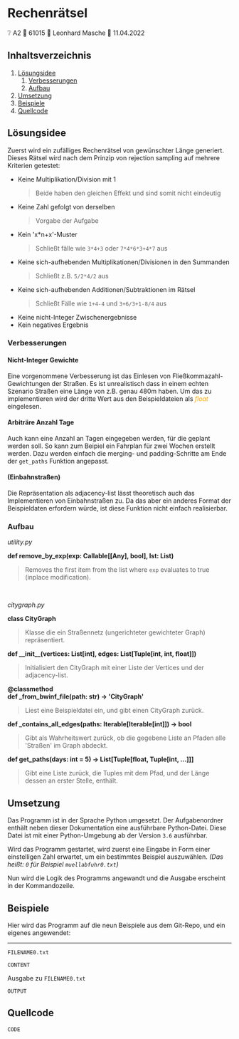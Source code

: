 # Rechenrätsel

❔ A2 👤 61015 🧑 Leonhard Masche 📆 11.04.2022

## Inhaltsverzeichnis

1. [Lösungsidee](#lösungsidee)
    1. [Verbesserungen](#verbesserungen)
    2. [Aufbau](#aufbau)
2. [Umsetzung](#umsetzung)
3. [Beispiele](#beispiele)
4. [Quellcode](#quellcode)

## Lösungsidee

Zuerst wird ein zufälliges Rechenrätsel von gewünschter Länge generiert.
Dieses Rätsel wird nach dem Prinzip von rejection sampling auf mehrere Kriterien getestet:

- Keine Multiplikation/Division mit 1
    > Beide haben den gleichen Effekt und sind somit nicht eindeutig
- Keine Zahl gefolgt von derselben
    > Vorgabe der Aufgabe
- Kein 'x*n+x'-Muster
    > Schließt fälle wie `3*4+3` oder `7*4*6*3+4*7` aus
- Keine sich-aufhebenden Multiplikationen/Divisionen in den Summanden
    > Schließt z.B. `5/2*4/2` aus
- Keine sich-aufhebenden Additionen/Subtraktionen im Rätsel
    > Schließt Fälle wie `1+4-4` und `3+6/3+1-8/4` aus
- Keine nicht-Integer Zwischenergebnisse
- Kein negatives Ergebnis

### Verbesserungen

#### Nicht-Integer Gewichte

Eine vorgenommene Verbesserung ist das Einlesen von Fließkommazahl-Gewichtungen der Straßen. Es ist unrealistisch dass in einem echten Szenario Straßen eine Länge von z.B. genau 480m haben. Um das zu implementieren wird der dritte Wert aus den Beispieldateien als
<i style="color:orange">float</i>
eingelesen.

#### Arbiträre Anzahl Tage

Auch kann eine Anzahl an Tagen eingegeben werden, für die geplant werden soll. So kann zum Beipiel ein Fahrplan für zwei Wochen erstellt werden. Dazu werden einfach die merging- und padding-Schritte am Ende der `get_paths` Funktion angepasst.

#### (Einbahnstraßen)

Die Repräsentation als adjacency-list lässt theoretisch auch das Implementieren von Einbahnstraßen zu. Da das aber ein anderes Format der Beispieldaten erfordern würde, ist diese Funktion nicht einfach realisierbar.

### Aufbau

*utility.py*

**def remove_by_exp(exp: Callable[[Any], bool], lst: List)**
> Removes the first item from the list where `exp` evaluates to true (inplace modification).

<br>

*citygraph.py*

**class CityGraph**
> Klasse die ein Straßennetz (ungerichteter gewichteter Graph) repräsentiert.

**def __init\_\_(vertices: List[int], edges: List[Tuple[int, int, float]])**
> Initialisiert den CityGraph mit einer Liste der Vertices und der adjacency-list.

**@classmethod <br> def _from_bwinf_file(path: str) -> 'CityGraph'**
> Liest eine Beispieldatei ein, und gibt einen CityGraph zurück.

**def _contains_all_edges(paths: Iterable[Iterable[int]]) -> bool**
> Gibt als Wahrheitswert zurück, ob die gegebene Liste an Pfaden alle 'Straßen' im Graph abdeckt.

**def get_paths(days: int = 5) -> List[Tuple[float, Tuple[int, ...]]]**
> Gibt eine Liste zurück, die Tuples mit dem Pfad, und der Länge dessen an erster Stelle, enthält.

## Umsetzung

Das Programm ist in der Sprache Python umgesetzt. Der Aufgabenordner enthält neben dieser Dokumentation eine ausführbare Python-Datei. Diese Datei ist mit einer Python-Umgebung ab der Version `3.6` ausführbar.

Wird das Programm gestartet, wird zuerst eine Eingabe in Form einer einstelligen Zahl erwartet, um ein bestimmtes Beispiel auszuwählen. *(Das heißt: `0` für Beispiel `muellabfuhr0.txt`)*

Nun wird die Logik des Programms angewandt und die Ausgabe erscheint in der Kommandozeile.

## Beispiele

Hier wird das Programm auf die neun Beispiele aus dem Git-Repo, und ein eigenes angewendet:

---

`FILENAME0.txt`

```
CONTENT
```

Ausgabe zu `FILENAME0.txt`

```
OUTPUT
```

## Quellcode

```python
CODE

```
